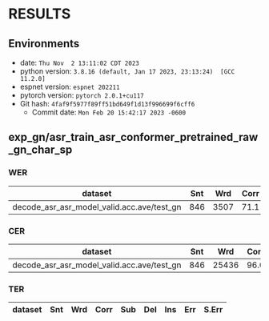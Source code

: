 <!-- Generated by scripts/utils/show_asr_result.sh -->
# RESULTS
## Environments
- date: `Thu Nov  2 13:11:02 CDT 2023`
- python version: `3.8.16 (default, Jan 17 2023, 23:13:24)  [GCC 11.2.0]`
- espnet version: `espnet 202211`
- pytorch version: `pytorch 2.0.1+cu117`
- Git hash: `4faf9f5977f89ff51bd649f1d13f996699f6cff6`
  - Commit date: `Mon Feb 20 15:42:17 2023 -0600`

## exp_gn/asr_train_asr_conformer_pretrained_raw_gn_char_sp
### WER

|dataset|Snt|Wrd|Corr|Sub|Del|Ins|Err|S.Err|
|---|---|---|---|---|---|---|---|---|
|decode_asr_asr_model_valid.acc.ave/test_gn|846|3507|71.1|24.3|4.6|3.7|32.6|66.7|

### CER

|dataset|Snt|Wrd|Corr|Sub|Del|Ins|Err|S.Err|
|---|---|---|---|---|---|---|---|---|
|decode_asr_asr_model_valid.acc.ave/test_gn|846|25436|96.0|2.5|1.5|1.2|5.2|66.7|

### TER

|dataset|Snt|Wrd|Corr|Sub|Del|Ins|Err|S.Err|
|---|---|---|---|---|---|---|---|---|
